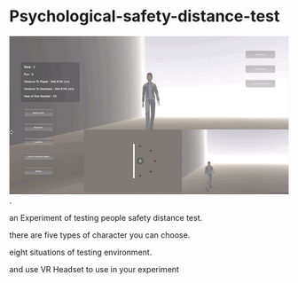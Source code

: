 # Psychological-safety-distance-test
 ![img](https://github.com/doremi31618/CircleTrajectoryParticleGeneator/blob/master/pic/Test.gif). 

an Experiment of testing people safety distance test. 

there are five types of character you can choose. 

eight situations of testing environment. 

and use VR Headset to use in your experiment

